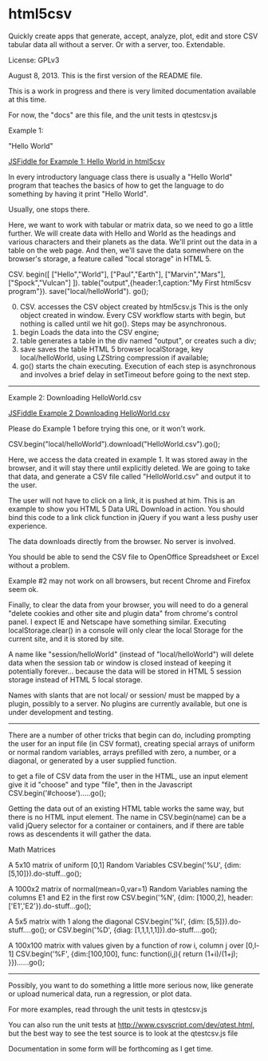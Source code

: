 html5csv
========

Quickly create apps that generate, accept, analyze, plot, edit and store CSV tabular data all without a server.  Or with a server, too.  Extendable.

License: GPLv3

August 8, 2013. This is the first version of the README file.  

This is a work in progress and there is very limited documentation available
at this time.  

For now, the "docs" are this file, and the unit tests in qtestcsv.js

Example 1:

"Hello World"  

<a href="http://jsfiddle.net/DrPaulBrewer/zHN7g/">JSFiddle for Example 1: Hello World in html5csv</a>

In every introductory language class there is usually a "Hello World" program
that teaches the basics of how to get the language to do something by having
it print "Hello World".

Usually, one stops there.  

Here, we want to work with tabular or matrix data, so we need to go 
a little further.  We will create data with Hello and World as the headings
and various characters and their planets as the data. We'll print out the
data in a table on the web page.  And then, we'll save the data somewhere
on the browser's storage, a feature called "local storage" in HTML 5.

CSV.
  begin([
   ["Hello","World"],
   ["Paul","Earth"],
   ["Marvin","Mars"],
   ["Spock","Vulcan"]
         ]).
  table("output",{header:1,caption:"My First html5csv program"}).
  save("local/helloWorld").
  go();

0. CSV. accesses the CSV object created by html5csv.js  This is the only object
created in window. Every CSV workflow starts with begin, but nothing is called
until we hit go(). Steps may be asynchronous. 
1. begin Loads the data into the CSV engine;
2. table generates a table in the div named "output", or creates such a div;
3. save saves the table HTML 5 browser localStorage, key local/helloWorld, 
using LZString compression if available; 
4. go() starts the chain executing.  Execution of each step is asynchronous
and involves a brief delay in setTimeout before going to the next step.

<hr />

Example 2: Downloading HelloWorld.csv

<a href="http://jsfiddle.net/DrPaulBrewer/dzPZP/">JSFiddle Example 2 Downloading HelloWorld.csv</a>

Please do Example 1 before trying this one, or it won't work.

CSV.begin("local/helloWorld").download("HelloWorld.csv").go();

Here, we access the data created in example 1.  It was stored away in the 
browser, and it will stay there until explicitly deleted.  We are going to
take that data, and generate a CSV file called "HelloWorld.csv" and output
it to the user.  

The user will not have to click on a link, it is pushed at him. This is
an example to show you HTML 5 Data URL Download in action.   You should
bind this code to a link click function in jQuery if you want a less
pushy user experience.

The data downloads directly from the browser.  No server is involved. 

You should be able to send the CSV file to OpenOffice Spreadsheet or Excel
without a problem.

Example #2 may not work on all browsers, but recent Chrome and Firefox seem ok.

Finally, to clear the data from your browser, you will need to do a general 
"delete cookies and other site and plugin data" from chrome's control panel.
I expect IE and Netscape have something similar.  Executing localStorage.clear()
in a console will only clear the local Storage for the current site, and it is
stored by site.

A name like "session/helloWorld" (instead of "local/helloWorld") will delete
data when the session tab or window is closed instead of keeping it potentially
forever... because the data will be stored in HTML 5 session storage instead
of HTML 5 local storage.  

Names with slants that are not local/ or session/ must be mapped by a plugin,
possibly to a server.  No plugins are currently available, but one is under
development and testing.

<hr />

There are a number of other tricks that begin can do, including prompting the
user for an input file (in CSV format), creating special arrays of uniform
or normal random variables, arrays prefilled with zero, a number, or
a diagonal, or generated by a user supplied function.

to get a file of CSV data from the user
  in the HTML, use an input element give it id "choose" and type "file",
  then in the Javascript
     CSV.begin('#choose').....go();

Getting the data out of an existing HTML table works the same way,
but there is no HTML input element.  The name in CSV.begin(name) can be
a valid jQuery selector for a container or containers, and if there are 
table rows as descendents it will gather the data.

Math Matrices

A 5x10 matrix of uniform [0,1] Random Variables
  CSV.begin('%U', {dim: [5,10]}).do-stuff...go();

A 1000x2 matrix of normal(mean=0,var=1) Random Variables
naming the columns E1 and E2 in the first row
  CSV.begin('%N', {dim: [1000,2], header:['E1','E2'}).do-stuff...go();

A 5x5 matrix with 1 along the diagonal
  CSV.begin('%I', {dim: [5,5]}).do-stuff....go();
or
  CSV.begin('%D', {diag: [1,1,1,1,1]}).do-stuff....go();

A 100x100 matrix with values given by a function of row i, column j over [0,l-1]
  CSV.begin('%F', {dim:[100,100], func: function(i,j){ return (1+i)/(1+j); }})......go();

<hr />

Possibly, you want to do something a little more serious now,
like generate or upload numerical data, run a regression, or plot data. 

For more examples, read through the unit tests in qtestcsv.js

You can also run the unit tests at http://www.csvscript.com/dev/qtest.html,
but the best way to see the test source is to look at the qtestcsv.js file

Documentation in some form will be forthcoming as I get time.


